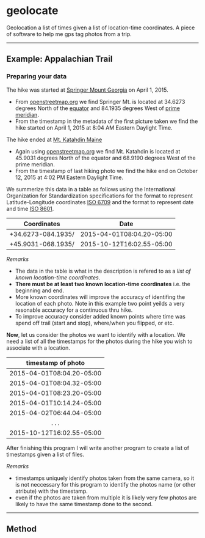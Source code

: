 # geolocate
Geolocation a list of times given a list of location-time coordinates. A piece of software to help me gps tag photos from a trip.

---
## Example: Appalachian Trail
### Preparing your data
The hike was started at [Springer Mount Georgia](http://www.openstreetmap.org/node/358771759) on April 1, 2015.

* From [openstreetmap.org](http://www.openstreetmap.org/#map=3/27.45/-21.62) we find Springer Mt. is located at 34.6273 degrees North of the [equator](https://en.wikipedia.org/wiki/Equator) and 84.1935 degrees West of [prime meridian](https://en.wikipedia.org/wiki/Prime_meridian).
* From the timestamp in the metadata of the first picture taken we find the hike started on April 1, 2015 at 8:04 AM Eastern Daylight Time.

The hike ended at [Mt. Katahdin Maine](http://www.openstreetmap.org/node/358226210)
* Again using [openstreetmap.org](http://www.openstreetmap.org/#map=3/27.45/-21.62) we find Mt. Katahdin is located at 45.9031 degrees North of the equator and 68.9190 degrees West of the prime meridian.
* From the timestamp of last hiking photo we find the hike end on October 12, 2015 at 4:02 PM Eastern Daylight Time.

We summerize this data in a table as follows using the International Organization for Standardization specifications for the format to represent Latitude-Longitude coordinates [ISO 6709](https://www.w3.org/2005/Incubator/geo/Wiki/LatitudeLongitudeAltitude.html) and the format to represent date and time [ISO 8601](https://www.w3.org/TR/NOTE-datetime).

| Coordinates | Date  |
| --- | --- |
| +34.6273-084.1935/ | 2015-04-01T08:04.20-05:00 |
| +45.9031-068.1935/ | 2015-10-12T16:02.55-05:00 |

_Remarks_
* The data in the table is what in the description is refered to as a _list of known location-time coordinates_.
* **There must be at least two known location-time coordinates** i.e. the beginning and end.
* More known coordinates will improve the accuracy of identifing the location of each photo. Note in this example two point yeilds a very resonable accuracy for a continuous thru hike.
* To improve accuracy consider added known points where time was spend off trail (start and stop), where/when you flipped, or etc.

**Now**, let us consider the photos we want to identify with a location.
We need a list of all the timestamps for the photos during the hike you wish to associate with a location.

| timestamp of photo |
|:---:|
| 2015-04-01T08:04.20-05:00 |
| 2015-04-01T08:04.32-05:00 |
| 2015-04-01T08:23.20-05:00 |
| 2015-04-01T10:14.24-05:00 |
| 2015-04-02T06:44.04-05:00 |
| . . . |
| 2015-10-12T16:02.55-05:00 |

After finishing this program I will write another program to create a list of timestamps given a list of files.

_Remarks_
* timestamps uniquely identify photos taken from the same camera, so it is not neccessary for this program to identify the photos name (or other atribute) with the timestamp.
* even if the photos are taken from multiple it is likely very few photos are likely to have the same timestamp done to the second.
---
## Method
